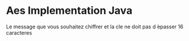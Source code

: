 # Aes Implementation Java
Le message que vous souhaitez chiffrer et la cle ne doit pas d ́epasser 16 caracteres
